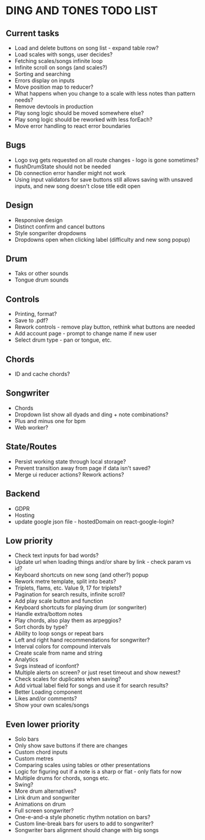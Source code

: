 # DING AND TONES TODO LIST

## Current tasks

* Load and delete buttons on song list - expand table row?
* Load scales with songs, user decides?
* Fetching scales/songs infinite loop
* Infinite scroll on songs (and scales?)
* Sorting and searching
* Errors display on inputs
* Move position map to reducer?
* What happens when you change to a scale with less notes than pattern needs?
* Remove devtools in production
* Play song logic should be moved somewhere else?
* Play song logic should be reworked with less forEach?
* Move error handling to react error boundaries

## Bugs

* Logo svg gets requested on all route changes - logo is gone sometimes?
* flushDrumState should not be needed
* Db connection error handler might not work
* Using input validators for save buttons still allows saving with unsaved inputs, and new song doesn't close title edit open

## Design

* Responsive design
* Distinct confirm and cancel buttons
* Style songwriter dropdowns
* Dropdowns open when clicking label (difficulty and new song popup)

## Drum

* Taks or other sounds
* Tongue drum sounds

## Controls

* Printing, format?
* Save to .pdf?
* Rework controls - remove play button, rethink what buttons are needed
* Add account page - prompt to change name if new user
* Select drum type - pan or tongue, etc.

## Chords

* ID and cache chords?

## Songwriter

* Chords
* Dropdown list show all dyads and ding + note combinations?
* Plus and minus one for bpm
* Web worker?

## State/Routes

* Persist working state through local storage?
* Prevent transition away from page if data isn't saved?
* Merge ui reducer actions? Rework actions?

## Backend

* GDPR
* Hosting
* update google json file - hostedDomain on react-google-login?

## Low priority

* Check text inputs for bad words?
* Update url when loading things and/or share by link - check param vs id?
* Keyboard shortcuts on new song (and other?) popup
* Rework metre template, split into beats?
* Triplets, flams, etc. Value 9, 17 for triplets?
* Pagination for search results, infinite scroll?
* Add play scale button and function
* Keyboard shortcuts for playing drum (or songwriter)
* Handle extra/bottom notes
* Play chords, also play them as arpeggios?
* Sort chords by type?
* Ability to loop songs or repeat bars
* Left and right hand recommendations for songwriter?
* Interval colors for compound intervals
* Create scale from name and string
* Analytics
* Svgs instead of iconfont?
* Multiple alerts on screen? or just reset timeout and show newest?
* Check scales for duplicates when saving?
* Add virtual label field for songs and use it for search results?
* Better Loading component
* Likes and/or comments?
* Show your own scales/songs

## Even lower priority

* Solo bars
* Only show save buttons if there are changes
* Custom chord inputs
* Custom metres
* Comparing scales using tables or other presentations
* Logic for figuring out if a note is a sharp or flat - only flats for now
* Multiple drums for chords, songs etc.
* Swing?
* More drum alternatives?
* Link drum and songwriter
* Animations on drum
* Full screen songwriter?
* One-e-and-a style phonetic rhythm notation on bars?
* Custom line-break bars for users to add to songwriter?
* Songwriter bars alignment should change with big songs
